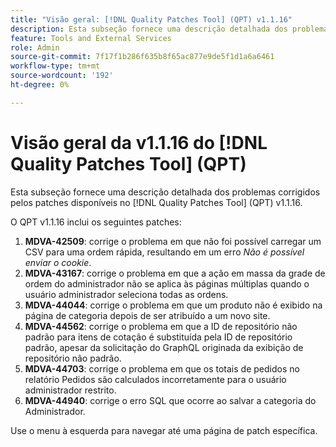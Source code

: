 ```yaml
---
title: "Visão geral: [!DNL Quality Patches Tool] (QPT) v1.1.16"
description: Esta subseção fornece uma descrição detalhada dos problemas corrigidos pelos patches disponíveis no [!DNL Quality Patches Tool] (QPT) v1.1.16.
feature: Tools and External Services
role: Admin
source-git-commit: 7f17f1b286f635b8f65ac877e9de5f1d1a6a6461
workflow-type: tm+mt
source-wordcount: '192'
ht-degree: 0%

---
```


# Visão geral da v1.1.16 do [!DNL Quality Patches Tool] (QPT)

Esta subseção fornece uma descrição detalhada dos problemas corrigidos pelos patches disponíveis no [!DNL Quality Patches Tool] (QPT) v1.1.16.

O QPT v1.1.16 inclui os seguintes patches:

1. **MDVA-42509**: corrige o problema em que não foi possível carregar um CSV para uma ordem rápida, resultando em um erro *Não é possível enviar o cookie*.
1. **MDVA-43167**: corrige o problema em que a ação em massa da grade de ordem do administrador não se aplica às páginas múltiplas quando o usuário administrador seleciona todas as ordens.
1. **MDVA-44044**: corrige o problema em que um produto não é exibido na página de categoria depois de ser atribuído a um novo site.
1. **MDVA-44562**: corrige o problema em que a ID de repositório não padrão para itens de cotação é substituída pela ID de repositório padrão, apesar da solicitação do GraphQL originada da exibição de repositório não padrão.
1. **MDVA-44703**: corrige o problema em que os totais de pedidos no relatório Pedidos são calculados incorretamente para o usuário administrador restrito.
1. **MDVA-44940**: corrige o erro SQL que ocorre ao salvar a categoria do Administrador.

Use o menu à esquerda para navegar até uma página de patch específica.
